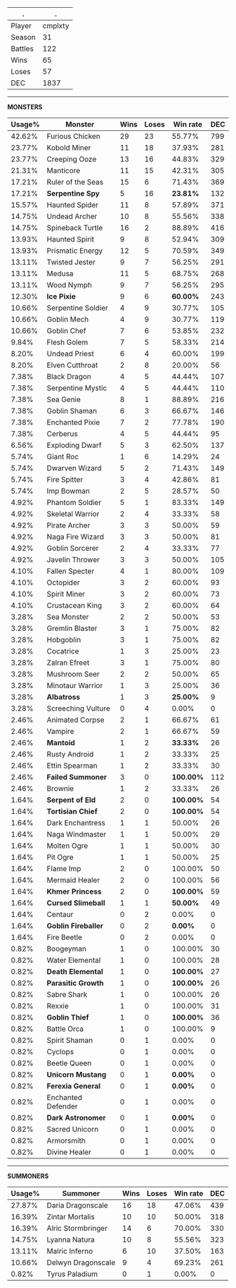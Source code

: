 .|.
|-|-
Player|cmplxty
Season|31
Battles|122
Wins|65
Loses|57
DEC|1837

---
**MONSTERS**

Usage%|Monster|Wins|Loses|Win rate|DEC|
-|-|-|-|-|-|
42.62%|Furious Chicken|29|23|55.77%|799|
23.77%|Kobold Miner|11|18|37.93%|281|
23.77%|Creeping Ooze|13|16|44.83%|329|
21.31%|Manticore|11|15|42.31%|305|
17.21%|Ruler of the Seas|15|6|71.43%|369|
17.21%|**Serpentine Spy**|5|16|**23.81%**|132|
15.57%|Haunted Spider|11|8|57.89%|371|
14.75%|Undead Archer|10|8|55.56%|338|
14.75%|Spineback Turtle|16|2|88.89%|416|
13.93%|Haunted Spirit|9|8|52.94%|309|
13.93%|Prismatic Energy|12|5|70.59%|349|
13.11%|Twisted Jester|9|7|56.25%|291|
13.11%|Medusa|11|5|68.75%|268|
13.11%|Wood Nymph|9|7|56.25%|295|
12.30%|**Ice Pixie**|9|6|**60.00%**|243|
10.66%|Serpentine Soldier|4|9|30.77%|105|
10.66%|Goblin Mech|4|9|30.77%|119|
10.66%|Goblin Chef|7|6|53.85%|232|
9.84%|Flesh Golem|7|5|58.33%|214|
8.20%|Undead Priest|6|4|60.00%|199|
8.20%|Elven Cutthroat|2|8|20.00%|56|
7.38%|Black Dragon|4|5|44.44%|107|
7.38%|Serpentine Mystic|4|5|44.44%|110|
7.38%|Sea Genie|8|1|88.89%|216|
7.38%|Goblin Shaman|6|3|66.67%|146|
7.38%|Enchanted Pixie|7|2|77.78%|190|
7.38%|Cerberus|4|5|44.44%|95|
6.56%|Exploding Dwarf|5|3|62.50%|137|
5.74%|Giant Roc|1|6|14.29%|24|
5.74%|Dwarven Wizard|5|2|71.43%|149|
5.74%|Fire Spitter|3|4|42.86%|81|
5.74%|Imp Bowman|2|5|28.57%|50|
4.92%|Phantom Soldier|5|1|83.33%|149|
4.92%|Skeletal Warrior|2|4|33.33%|58|
4.92%|Pirate Archer|3|3|50.00%|59|
4.92%|Naga Fire Wizard|3|3|50.00%|81|
4.92%|Goblin Sorcerer|2|4|33.33%|77|
4.92%|Javelin Thrower|3|3|50.00%|105|
4.10%|Fallen Specter|4|1|80.00%|109|
4.10%|Octopider|3|2|60.00%|93|
4.10%|Spirit Miner|3|2|60.00%|73|
4.10%|Crustacean King|3|2|60.00%|64|
3.28%|Sea Monster|2|2|50.00%|53|
3.28%|Gremlin Blaster|3|1|75.00%|82|
3.28%|Hobgoblin|3|1|75.00%|82|
3.28%|Cocatrice|1|3|25.00%|23|
3.28%|Zalran Efreet|3|1|75.00%|80|
3.28%|Mushroom Seer|2|2|50.00%|65|
3.28%|Minotaur Warrior|1|3|25.00%|36|
3.28%|**Albatross**|1|3|**25.00%**|9|
3.28%|Screeching Vulture|0|4|0.00%|0|
2.46%|Animated Corpse|2|1|66.67%|61|
2.46%|Vampire|2|1|66.67%|59|
2.46%|**Mantoid**|1|2|**33.33%**|26|
2.46%|Rusty Android|1|2|33.33%|25|
2.46%|Ettin Spearman|1|2|33.33%|30|
2.46%|**Failed Summoner**|3|0|**100.00%**|112|
2.46%|Brownie|1|2|33.33%|26|
1.64%|**Serpent of Eld**|2|0|**100.00%**|54|
1.64%|**Tortisian Chief**|2|0|**100.00%**|54|
1.64%|Dark Enchantress|1|1|50.00%|26|
1.64%|Naga Windmaster|1|1|50.00%|29|
1.64%|Molten Ogre|1|1|50.00%|30|
1.64%|Pit Ogre|1|1|50.00%|25|
1.64%|Flame Imp|2|0|100.00%|50|
1.64%|Mermaid Healer|2|0|100.00%|56|
1.64%|**Khmer Princess**|2|0|**100.00%**|59|
1.64%|**Cursed Slimeball**|1|1|**50.00%**|49|
1.64%|Centaur|0|2|0.00%|0|
1.64%|**Goblin Fireballer**|0|2|**0.00%**|0|
1.64%|Fire Beetle|0|2|0.00%|0|
0.82%|Boogeyman|1|0|100.00%|30|
0.82%|Water Elemental|1|0|100.00%|28|
0.82%|**Death Elemental**|1|0|**100.00%**|27|
0.82%|**Parasitic Growth**|1|0|**100.00%**|26|
0.82%|Sabre Shark|1|0|100.00%|26|
0.82%|Rexxie|1|0|100.00%|31|
0.82%|**Goblin Thief**|1|0|**100.00%**|36|
0.82%|Battle Orca|1|0|100.00%|9|
0.82%|Spirit Shaman|0|1|0.00%|0|
0.82%|Cyclops|0|1|0.00%|0|
0.82%|Beetle Queen|0|1|0.00%|0|
0.82%|**Unicorn Mustang**|0|1|**0.00%**|0|
0.82%|**Ferexia General**|0|1|**0.00%**|0|
0.82%|Enchanted Defender|0|1|0.00%|0|
0.82%|**Dark Astronomer**|0|1|**0.00%**|0|
0.82%|Sacred Unicorn|0|1|0.00%|0|
0.82%|Armorsmith|0|1|0.00%|0|
0.82%|Divine Healer|0|1|0.00%|0|

---
**SUMMONERS**

Usage%|Summoner|Wins|Loses|Win rate|DEC|
-|-|-|-|-|-|
27.87%|Daria Dragonscale|16|18|47.06%|439|
16.39%|Zintar Mortalis|10|10|50.00%|318|
16.39%|Alric Stormbringer|14|6|70.00%|330|
14.75%|Lyanna Natura|10|8|55.56%|323|
13.11%|Malric Inferno|6|10|37.50%|163|
10.66%|Delwyn Dragonscale|9|4|69.23%|261|
0.82%|Tyrus Paladium|0|1|0.00%|0|
